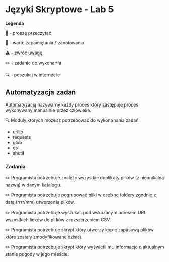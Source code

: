 # Języki Skryptowe - Lab 5

**Legenda**

📖 - proszę przeczytać

📝 - warte zapamiętania / zanotowania

⚠️ - zwróć uwagę

✏️ - zadanie do wykonania

🔍 - poszukaj w internecie

## Automatyzacja zadań
Automatyzacją nazywamy każdy proces który zastępuję proces wykonywany manualnie przez człowieka.

🔍 Moduły których możesz potrzebować do wykonanania zadań:
* urllib
* requests
* glob
* os
* shutil

### Zadania

✏️ Programista potrzebuje znaleźć wszystkie duplikaty plików (z nieunikalną nazwą) w danym katalogu.

✏️ Programista potrzebuje pogrupować pliki w osobne foldery zgodnie z datą (rrrr/mm) utworzenia plików. 

✏️ Programista potrzebuje wyszukać pod wskazanym adresem URL wszystkich linków do plików z rozszerzeniem CSV.

✏️ Programista potrzebuje skrypt który utworzy kopię zapasową plików które zostały zmodyfikowane dzisiaj. 

✏️ Programista potrzebuje skrypt który wyświetli mu informacje o aktualnym stanie pogody w jego mieście.


